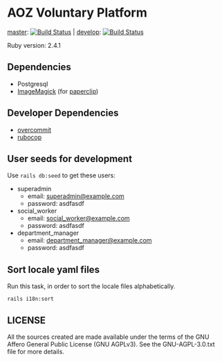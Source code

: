 # AOZ Voluntary Platform

[master](https://github.com/panter/aoz-003/tree/master): [![Build Status](https://travis-ci.org/panter/aoz-003.svg?branch=master)](https://travis-ci.org/panter/aoz-003) |
[develop](https://github.com/panter/aoz-003): [![Build Status](https://travis-ci.org/panter/aoz-003.svg?branch=develop)](https://travis-ci.org/panter/aoz-003)

Ruby version: 2.4.1

## Dependencies

- Postgresql
- [ImageMagick](http://www.imagemagick.org/) (for [paperclip](https://github.com/thoughtbot/paperclip))

## Developer Dependencies

- [overcommit](https://github.com/brigade/overcommit)
- [rubocop](https://github.com/bbatsov/rubocop)

## User seeds for development

Use `rails db:seed` to get these users:

- superadmin
  - email: superadmin@example.com
  - password: asdfasdf
- social_worker
  - email: social_worker@example.com
  - password: asdfasdf
- department_manager
  - email: department_manager@example.com
  - password: asdfasdf

## Sort locale yaml files

Run this task, in order to sort the locale files alphabetically.

```shell
rails i18n:sort
```

## LICENSE

All the sources created are made available under the terms
of the GNU Affero General Public License (GNU AGPLv3).
See the GNU-AGPL-3.0.txt file for more details.
